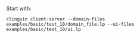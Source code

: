 Start with:

`clinguin client-server --domain-files examples/basic/test_10/domain_file.lp --ui-files examples/basic/test_10/ui.lp`
